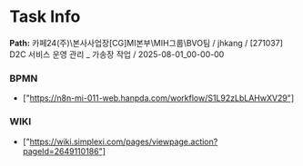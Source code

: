 # Task Info

**Path:** 카페24(주)\본사사업장\[CG]MI본부\MIH그룹\BVO팀 / jhkang / [271037] D2C 서비스 운영 관리 _ 가송장 작업 / 2025-08-01_00-00-00

### BPMN
- ["https://n8n-mi-011-web.hanpda.com/workflow/S1L92zLbLAHwXV29"]

### WIKI
- ["https://wiki.simplexi.com/pages/viewpage.action?pageId=2649110186"]


